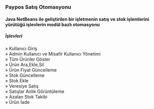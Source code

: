 <html>
<h3> Paypos Satış Otomasyonu</h3>
<h4>Java NetBeans ile geliştirilen bir işletmenin  satış ve stok işlemlerini yürütüğü işlevlerin modül bazlı otomasyonu</h4>
<h5>İşlevleri</h5>
<p>
    » Kullanıcı Giriş<br>
    » Admin Kullanıcı ve Misafir Kullanıcı Yönetimi<br>
    » Tüm Ürünler Göster <br>
    » Ürün Ara,Ekle,Sil<br>
    » Ürün Fiyat Güncelleme <br>
    » Stok  Güncelleme<br>
    » Stok Ekle<br>
    » Veresiye Satış <br>
    » Satışlar Anlık Görüntüleme<br>
    » Azalan Stok Takibi<br>
    » Ürün İade 
</p>
</html>

